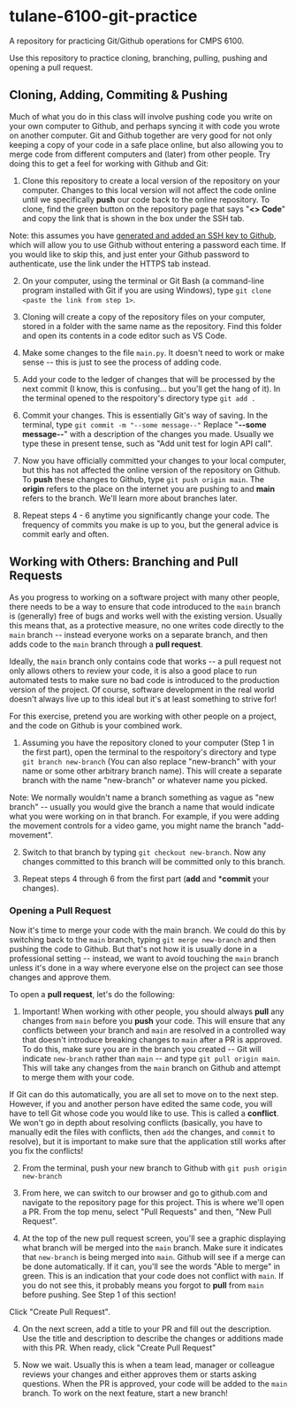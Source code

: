 # tulane-6100-git-practice
A repository for practicing Git/Github operations for CMPS 6100.

Use this repository to practice cloning, branching, pulling, pushing and opening a pull request.

## Cloning, Adding, Commiting & Pushing

Much of what you do in this class will involve pushing code you write on your own computer to Github, and perhaps syncing it with code you wrote on another computer. Git and Github together are very good for not only keeping a copy of your code in a safe place online, but also allowing you to merge code from different computers and (later) from other people. Try doing this to get a feel for working with Github and Git:

1. Clone this repository to create a local version of the repository on your computer. Changes to this local version will not affect the code online until we specifically **push** our code back to the online repository. To clone, find the green button on the repository page that says "**<> Code**" and copy the link that is shown in the box under the SSH tab.

Note: this assumes you have [generated and added an SSH key to Github](https://docs.github.com/en/authentication/connecting-to-github-with-ssh/generating-a-new-ssh-key-and-adding-it-to-the-ssh-agent), which will allow you to use Github without entering a password each time. If you would like to skip this, and just enter your Github password to authenticate, use the link under the HTTPS tab instead.

2. On your computer, using the terminal or Git Bash (a command-line program installed with Git if you are using Windows), type `git clone <paste the link from step 1>`.

3. Cloning will create a copy of the repository files on your computer, stored in a folder with the same name as the repository. Find this folder and open its contents in a code editor such as VS Code.

4. Make some changes to the file `main.py`. It doesn't need to work or make sense -- this is just to see the process of adding code.

5. Add your code to the ledger of changes that will be processed by the next commit (I know, this is confusing... but you'll get the hang of it). In the terminal opened to the respoitory's directory type `git add .`

6. Commit your changes. This is essentially Git's way of saving. In the terminal, type `git commit -m "--some message--"` Replace "**--some message--**" with a description of the changes you made. Usually we type these in present tense, such as "Add unit test for login API call".

7. Now you have officially committed your changes to your local computer, but this has not affected the online version of the repository on Github. To **push** these changes to Github, type `git push origin main`. The **origin** refers to the place on the internet you are pushing to and **main** refers to the branch. We'll learn more about branches later.

8. Repeat steps 4 - 6 anytime you significantly change your code. The frequency of commits you make is up to you, but the general advice is commit early and often.

## Working with Others: Branching and Pull Requests

As you progress to working on a software project with many other people, there needs to be a way to ensure that code introduced to the `main` branch is (generally) free of bugs and works well with the existing version. Usually this means that, as a protective measure, no one writes code directly to the `main` branch -- instead everyone works on a separate branch, and then adds code to the `main` branch through a **pull request**.

Ideally, the `main` branch only contains code that works -- a pull request not only allows others to review your code, it is also a good place to run automated tests to make sure no bad code is introduced to the production version of the project. Of course, software development in the real world doesn't always live up to this ideal but it's at least something to strive for!

For this exercise, pretend you are working with other people on a project, and the code on Github is your combined work.

1. Assuming you have the repository cloned to your computer (Step 1 in the first part), open the terminal to the respoitory's directory and type `git branch new-branch` (You can also replace "new-branch" with your name or some other arbitrary branch name). This will create a separate branch with the name "new-branch" or whatever name you picked.

Note: We normally wouldn't name a branch something as vague as "new branch" -- usually you would give the branch a name that would indicate what you were working on in that branch. For example, if you were adding the movement controls for a video game, you might name the branch "add-movement".

2. Switch to that branch by typing `git checkout new-branch`. Now any changes committed to this branch will be committed only to this branch.

3. Repeat steps 4 through 6 from the first part (**add** and ***commit** your changes).

### Opening a Pull Request

Now it's time to merge your code with the main branch. We could do this by switching back to the `main` branch, typing `git merge new-branch` and then pushing the code to Github. But that's not how it is usually done in a professional setting -- instead, we want to avoid touching the `main` branch unless it's done in a way where everyone else on the project can see those changes and approve them.

To open a **pull request**, let's do the following:

1. Important! When working with other people, you should always **pull** any changes from `main` before you **push** your code. This will ensure that any conflicts between your branch and `main` are resolved in a controlled way that doesn't introduce breaking changes to `main` after a PR is approved. To do this, make sure you are in the branch you created -- Git will indicate `new-branch` rather than `main` -- and type `git pull origin main`. This will take any changes from the `main` branch on Github and attempt to merge them with your code.

If Git can do this automatically, you are all set to move on to the next step. However, if you and another person have edited the same code, you will have to tell Git whose code you would like to use. This is called a **conflict**. We won't go in depth about resolving conflicts (basically, you have to manually edit the files with conflicts, then `add` the changes, and `commit` to resolve), but it is important to make sure that the application still works after you fix the conflicts!

2. From the terminal, push your new branch to Github with `git push origin new-branch`

3. From here, we can switch to our browser and go to github.com and navigate to the repository page for this project. This is where we'll open a PR. From the top menu, select "Pull Requests" and then, "New Pull Request".

4. At the top of the new pull request screen, you'll see a graphic displaying what branch will be merged into the `main` branch. Make sure it indicates that `new-branch` is being merged into `main`. Github will see if a merge can be done automatically. If it can, you'll see the words "Able to merge" in green. This is an indication that your code does not conflict with `main`. If you do not see this, it probably means you forgot to **pull** from `main` before pushing. See Step 1 of this section!

Click "Create Pull Request".

4. On the next screen, add a title to your PR and fill out the description. Use the title and description to describe the changes or additions made with this PR. When ready, click "Create Pull Request"

5. Now we wait. Usually this is when a team lead, manager or colleague reviews your changes and either approves them or starts asking questions. When the PR is approved, your code will be added to the `main` branch. To work on the next feature, start a new branch!
